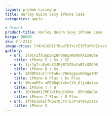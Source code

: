 ```yaml
---
layout: produk-casinghp
title: Harley Quinn Sexy iPhone Case
categories: apple

# Produk
product-title: Harley Quinn Sexy iPhone Case
harga: 90000
sku: hn-2313
image-drive: 1f4k61GbICfRpw7D3YcrE3PTaY9KZcazx
gallery:
  - url: 1l0CFZfXunp2RZOPdWWLHNURnkAis9BAe
    title: iPhone 5 / 5s / SE
  - url: 1jrJq7raEyGcXJJMjBYXZSoYaB2sU2O9K
    title: iPhone 6 / 6s
  - url: 1ER8FkSutfrPEaHen7Hk6qbysHQOga7M7
    title: iPhone 6 Plus / 6s Plus
  - url: 1McumMTx-vPDB8qUYxkvCYh_OljaUoipn
    title: iPhone 7 / 8
  - url: 1DYbKWXjZMEtelPggCX0Na__BPh36N8Br
    title: iPhone 7 Plus / 8 Plus
  - url: 1f4k61GbICfRpw7D3YcrE3PTaY9KZcazx
    title: iPhone X
---
```

